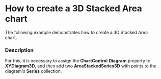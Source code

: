 # How to create a 3D Stacked Area chart


<p>The following example demonstrates how to create a 3D Stacked Area chart.</p>


<h3>Description</h3>

<p>For this, it is necessary to assign the <strong>ChartControl.Diagram</strong> property to <strong>XYDiagram3D</strong>, and then add two <strong>AreaStackedSeries3D</strong> with points to the diagram&#39;s <strong>Series</strong> collection.</p>

<br/>


